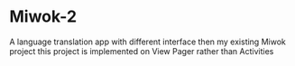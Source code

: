 # Miwok-2
A language translation app with different interface then my existing Miwok project
this project is implemented on View Pager rather than Activities
